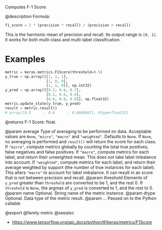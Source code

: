 Computes F-1 Score.

@description
Formula:

```python
f1_score = 2 * (precision * recall) / (precision + recall)
```
This is the harmonic mean of precision and recall.
Its output range is `[0, 1]`. It works for both multi-class
and multi-label classification.

# Examples
```python
metric = keras.metrics.F1Score(threshold=0.5)
y_true = np.array([[1, 1, 1],
                   [1, 0, 0],
                   [1, 1, 0]], np.int32)
y_pred = np.array([[0.2, 0.6, 0.7],
                   [0.2, 0.6, 0.6],
                   [0.6, 0.8, 0.0]], np.float32)
metric.update_state(y_true, y_pred)
result = metric.result()
# array([0.5      , 0.8      , 0.6666667], dtype=float32)
```

@returns
F-1 Score: float.

@param average Type of averaging to be performed on data.
    Acceptable values are `None`, `"micro"`, `"macro"`
    and `"weighted"`. Defaults to `None`.
    If `None`, no averaging is performed and `result()` will return
    the score for each class.
    If `"micro"`, compute metrics globally by counting the total
    true positives, false negatives and false positives.
    If `"macro"`, compute metrics for each label,
    and return their unweighted mean.
    This does not take label imbalance into account.
    If `"weighted"`, compute metrics for each label,
    and return their average weighted by support
    (the number of true instances for each label).
    This alters `"macro"` to account for label imbalance.
    It can result in an score that is not between precision and recall.
@param threshold Elements of `y_pred` greater than `threshold` are
    converted to be 1, and the rest 0. If `threshold` is
    `None`, the argmax of `y_pred` is converted to 1, and the rest to 0.
@param name Optional. String name of the metric instance.
@param dtype Optional. Data type of the metric result.
@param ... Passed on to the Python callable

@export
@family metric
@seealso
+ <https://www.tensorflow.org/api_docs/python/tf/keras/metrics/F1Score>
